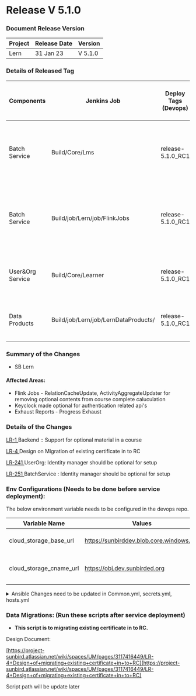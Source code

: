# Release V 5.1.0

### Document Release Version <a href="#document-release-version" id="document-release-version"></a>

| Project | Release Date | Version |
| ------- | ------------ | ------- |
| Lern    | 31 Jan 23    | V 5.1.0 |

### Details of Released Tag

| Components        | Jenkins Job                          | Deploy Tags (Devops) | Build Tags (Github Repo Tags)                                                                                                                                                                                                   | Github Repository                                                                                                | Comments                                                                                 |
| ----------------- | ------------------------------------ | -------------------- | ------------------------------------------------------------------------------------------------------------------------------------------------------------------------------------------------------------------------------- | ---------------------------------------------------------------------------------------------------------------- | ---------------------------------------------------------------------------------------- |
| Batch Service     | Build/Core/Lms                       | release-5.1.0\_RC1   | <p>sunbird-course-service : <a href="https://github.com/Sunbird-Lern/sunbird-course-service/releases/tag/release-5.1.0_RC1">release-5.1.0_RC</a>1</p><p><br></p>                                                                | [https://github.com/Sunbird-Lern/sunbird-course-service](https://github.com/Sunbird-Lern/sunbird-course-service) |                                                                                          |
| Batch Service     | Build/job/Lern/job/FlinkJobs         | release-5.1.0\_RC1   | <p>data-pipeline : <a href="https://github.com/Sunbird-Lern/data-pipeline/releases/tag/release-5.0.1_RC5">release-5.0.1_RC5</a></p><p><br></p>                                                                                  | [https://github.com/Sunbird-Lern/data-pipeline](https://github.com/Sunbird-Lern/data-pipeline)                   | relational-cache-updater, avtivity-aggregate-updater jobs need to be deployed |
| User\&Org Service | Build/Core/Learner                   | release-5.1.0\_RC1   | sunbird-lms-service : [\*\*\*\* ](https://github.com/Sunbird-Lern/sunbird-lms-service/releases/tag/release-5.1.0\_RC1)[release-5.0.1\_RC1](https://github.com/Sunbird-Lern/sunbird-lms-service/releases/tag/release-5.1.0\_RC1) | [https://github.com/Sunbird-Lern/sunbird-lms-service](https://github.com/Sunbird-Lern/sunbird-lms-service)       |                                                                                          |
| Data Products     | Build/job/Lern/job/LernDataProducts/ | release-5.1.0\_RC1   | <p>data-products : <a href="https://github.com/Sunbird-Lern/data-products/releases/tag/release-5.1.0_RC1">release-5.1.0_RC1</a></p><p></p>                                                                                      | [https://github.com/Sunbird-Lern/data-products](https://github.com/Sunbird-Lern/data-products)                   |                                                                                          |

### **Summary of the Changes** <a href="#1.-summary-of-the-changes" id="1.-summary-of-the-changes"></a>

*  SB Lern

#### Affected Areas:

* Flink Jobs - RelationCacheUpdate, ActivityAggregateUpdater for removing optional contents from course complete caluculation
* Keyclock made optional for authentication related api's
* Exhaust Reports - Progress Exhaust

### Details of the Changes

[LR-1 ](https://project-sunbird.atlassian.net/browse/LR-1)Backend :: Support for optional material in a course

[LR-4 ](https://project-sunbird.atlassian.net/browse/LR-4)Design on Migration of existing certificate in to RC

[LR-241 ](https://project-sunbird.atlassian.net/browse/LR-241)UserOrg: Identity manager should be optional for setup

[LR-251 ](https://project-sunbird.atlassian.net/browse/LR-251)BatchService : Identity manager should be optional for setup

### Env Configurations (Needs to be done before service deployment):

The below environment variable needs to be configured in the devops repo.

| Variable Name              | Values                                   | Comments                          |
| -------------------------- | ---------------------------------------- | --------------------------------- |
| cloud\_storage\_base\_url  | https://sunbirddev.blob.core.windows.net | To store the CSP base path        |
| cloud\_storage\_cname\_url | https://obj.dev.sunbirded.org            | To store the cname url of the CSP |

<details>

<summary>Ansible Changes need to be updated in Common.yml, secrets.yml, hosts.yml</summary>

```
sunbird-devops-private/ansible/inventory/{{env}}/KnowledgePlatform

hosts:

## Lern dataproducts
[learning]

[raw-broker]

[report-cassandra]

[raw-coordinator]

[redis]

[raw-overlord]

[lp-cassandra]



common:

## Lern dataproducts
dp_vault_artifacts_container: 
db_admin_password: 
db_password: 
postgres:                                                                                         
  db_url:       #"{{ groups['postgres'][0] }}"
  db_username:  #analytics
  db_name: 
  db_password: 
  db_table_name: 
  db_port: 5432
  db_admin_user: 
  db_admin_password: 
data_exhaust_webhook_url: 
data_exhaust_Channel: 
data_exhaust_name:
user_port: 6379

secrets:

## Lern dataproducts
dp_vault_data_exhaust_token: 
dp_vault_pgdb_admin_password: 
dp_vault_pgdb_password: 
dp_vault_druid_postgress_pass: 
core_vault_sunbird_api_auth_token:
core_vault_sunbird_encryption_key:   ### This variable added for admin user reports which is bein used to encrypt and decrypt data in cassandra.
```

</details>

### Data Migrations: (Run these scripts after service deployment)

* **This script is to migrating existing certificate in to RC.**

Design Document:

[https://project-sunbird.atlassian.net/wiki/spaces/UM/pages/3117416449/LR-4+Design+of+migrating+existing+certificate+in+to+RC](https://project-sunbird.atlassian.net/wiki/spaces/UM/pages/3117416449/LR-4+Design+of+migrating+existing+certificate+in+to+RC)

Script path will be update later
